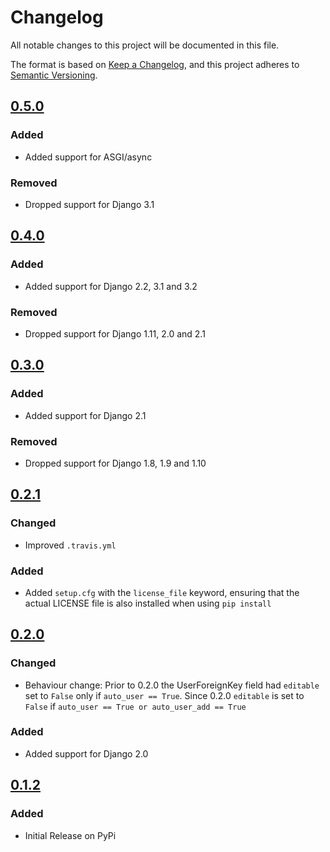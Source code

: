 # Changelog
All notable changes to this project will be documented in this file.

The format is based on [Keep a Changelog](https://keepachangelog.com/en/1.0.0/),
and this project adheres to [Semantic Versioning](https://semver.org/spec/v2.0.0.html).


## [0.5.0]

### Added
- Added support for ASGI/async

### Removed
- Dropped support for Django 3.1


## [0.4.0]

### Added
- Added support for Django 2.2, 3.1 and 3.2

### Removed
- Dropped support for Django 1.11, 2.0 and 2.1


## [0.3.0]

### Added
- Added support for Django 2.1

### Removed
- Dropped support for Django 1.8, 1.9 and 1.10


## [0.2.1]

### Changed
- Improved `.travis.yml`

### Added
- Added `setup.cfg` with the `license_file` keyword, ensuring that the actual LICENSE file is also installed when 
  using `pip install`


## [0.2.0]

### Changed
- Behaviour change: Prior to 0.2.0 the UserForeignKey field had `editable` set to `False` only 
  if `auto_user == True`. Since 0.2.0 `editable` is set to `False` 
  if `auto_user == True or auto_user_add == True`

### Added
- Added support for Django 2.0


## [0.1.2]

### Added
- Initial Release on PyPi


[0.5.0]: https://github.com/beachmachine/django-userforeignkey/releases/tag/0.5.0
[0.4.0]: https://github.com/beachmachine/django-userforeignkey/releases/tag/0.4.0
[0.3.0]: https://github.com/beachmachine/django-userforeignkey/releases/tag/0.3.0
[0.2.1]: https://github.com/beachmachine/django-userforeignkey/releases/tag/0.2.1
[0.2.0]: https://github.com/beachmachine/django-userforeignkey/releases/tag/0.2.0
[0.1.2]: https://github.com/beachmachine/django-userforeignkey/releases/tag/0.1.2
